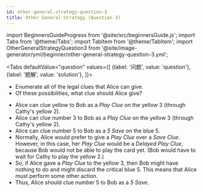 ```yaml
---
id: other-general-strategy-question-3
title: Other General Strategy (Question 3)
---
```


import BeginnersGuideProgress from '@site/src/beginnersGuide.js';
import Tabs from '@theme/Tabs';
import TabItem from '@theme/TabItem';
import OtherGeneralStrategyQuestion3 from '@site/image-generator/yml/beginner/other-general-strategy-question-3.yml';

<BeginnersGuideProgress id="other-general-strategy-question-3" />

<!-- lint disable no-undefined-references -->

<Tabs
  defaultValue="question"
  values={[
    {label: '问题', value: 'question'},
    {label: '题解', value: 'solution'},
  ]}>
<TabItem value="question">

- Enumerate all of the legal clues that Alice can give.
- Of these possibilities, what clue should Alice give?

</TabItem>
<TabItem value="solution">

- Alice can clue yellow to Bob as a *Play Clue* on the yellow 3 (through Cathy's yellow 2).
- Alice can clue number 3 to Bob as a *Play Clue* on the yellow 3 (through Cathy's yellow 2).
- Alice can clue number 5 to Bob as a *5 Save* on the blue 5.
- Normally, Alice would prefer to give a *Play Clue* over a *Save Clue*. However, in this case, her *Play Clue* would be a *Delayed Play Clue*, because Bob would not be able to play the card yet. (Bob would have to wait for Cathy to play the yellow 2.)
- So, if Alice gave a *Play Clue* to the yellow 3, then Bob might have nothing to do and might discard the critical blue 5. This means that Alice must perform some other action.
- Thus, Alice should clue number 5 to Bob as a *5 Save*.

</TabItem>
</Tabs>

<OtherGeneralStrategyQuestion3 />
